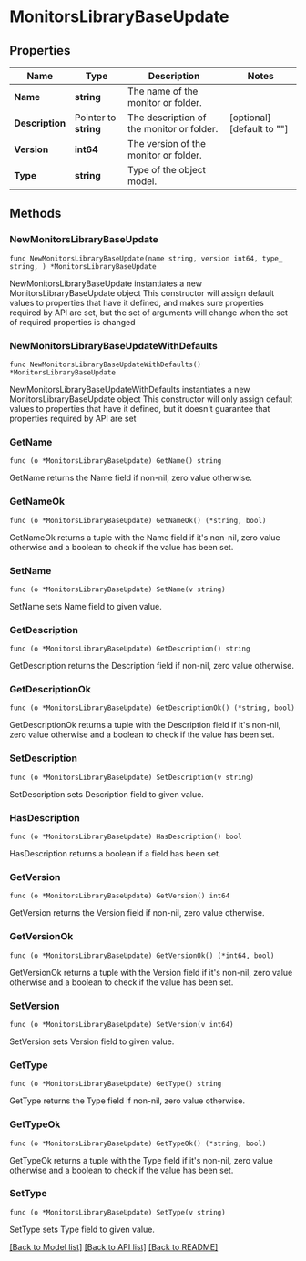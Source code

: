 # MonitorsLibraryBaseUpdate

## Properties

Name | Type | Description | Notes
------------ | ------------- | ------------- | -------------
**Name** | **string** | The name of the monitor or folder. | 
**Description** | Pointer to **string** | The description of the monitor or folder. | [optional] [default to ""]
**Version** | **int64** | The version of the monitor or folder. | 
**Type** | **string** | Type of the object model. | 

## Methods

### NewMonitorsLibraryBaseUpdate

`func NewMonitorsLibraryBaseUpdate(name string, version int64, type_ string, ) *MonitorsLibraryBaseUpdate`

NewMonitorsLibraryBaseUpdate instantiates a new MonitorsLibraryBaseUpdate object
This constructor will assign default values to properties that have it defined,
and makes sure properties required by API are set, but the set of arguments
will change when the set of required properties is changed

### NewMonitorsLibraryBaseUpdateWithDefaults

`func NewMonitorsLibraryBaseUpdateWithDefaults() *MonitorsLibraryBaseUpdate`

NewMonitorsLibraryBaseUpdateWithDefaults instantiates a new MonitorsLibraryBaseUpdate object
This constructor will only assign default values to properties that have it defined,
but it doesn't guarantee that properties required by API are set

### GetName

`func (o *MonitorsLibraryBaseUpdate) GetName() string`

GetName returns the Name field if non-nil, zero value otherwise.

### GetNameOk

`func (o *MonitorsLibraryBaseUpdate) GetNameOk() (*string, bool)`

GetNameOk returns a tuple with the Name field if it's non-nil, zero value otherwise
and a boolean to check if the value has been set.

### SetName

`func (o *MonitorsLibraryBaseUpdate) SetName(v string)`

SetName sets Name field to given value.


### GetDescription

`func (o *MonitorsLibraryBaseUpdate) GetDescription() string`

GetDescription returns the Description field if non-nil, zero value otherwise.

### GetDescriptionOk

`func (o *MonitorsLibraryBaseUpdate) GetDescriptionOk() (*string, bool)`

GetDescriptionOk returns a tuple with the Description field if it's non-nil, zero value otherwise
and a boolean to check if the value has been set.

### SetDescription

`func (o *MonitorsLibraryBaseUpdate) SetDescription(v string)`

SetDescription sets Description field to given value.

### HasDescription

`func (o *MonitorsLibraryBaseUpdate) HasDescription() bool`

HasDescription returns a boolean if a field has been set.

### GetVersion

`func (o *MonitorsLibraryBaseUpdate) GetVersion() int64`

GetVersion returns the Version field if non-nil, zero value otherwise.

### GetVersionOk

`func (o *MonitorsLibraryBaseUpdate) GetVersionOk() (*int64, bool)`

GetVersionOk returns a tuple with the Version field if it's non-nil, zero value otherwise
and a boolean to check if the value has been set.

### SetVersion

`func (o *MonitorsLibraryBaseUpdate) SetVersion(v int64)`

SetVersion sets Version field to given value.


### GetType

`func (o *MonitorsLibraryBaseUpdate) GetType() string`

GetType returns the Type field if non-nil, zero value otherwise.

### GetTypeOk

`func (o *MonitorsLibraryBaseUpdate) GetTypeOk() (*string, bool)`

GetTypeOk returns a tuple with the Type field if it's non-nil, zero value otherwise
and a boolean to check if the value has been set.

### SetType

`func (o *MonitorsLibraryBaseUpdate) SetType(v string)`

SetType sets Type field to given value.



[[Back to Model list]](../README.md#documentation-for-models) [[Back to API list]](../README.md#documentation-for-api-endpoints) [[Back to README]](../README.md)


